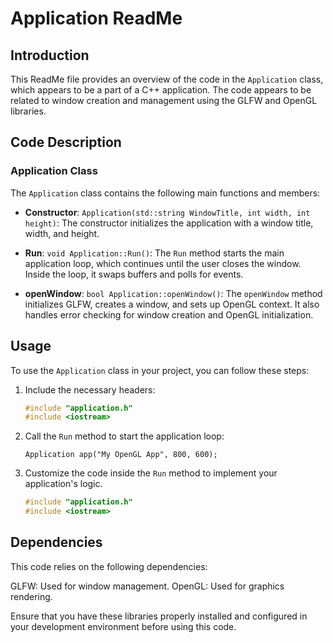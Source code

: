 # Application ReadMe

## Introduction

This ReadMe file provides an overview of the code in the `Application` class, which appears to be a part of a C++ application. The code appears to be related to window creation and management using the GLFW and OpenGL libraries.

## Code Description

### Application Class

The `Application` class contains the following main functions and members:

- **Constructor**: `Application(std::string WindowTitle, int width, int height)`: The constructor initializes the application with a window title, width, and height.

- **Run**: `void Application::Run()`: The `Run` method starts the main application loop, which continues until the user closes the window. Inside the loop, it swaps buffers and polls for events.

- **openWindow**: `bool Application::openWindow()`: The `openWindow` method initializes GLFW, creates a window, and sets up OpenGL context. It also handles error checking for window creation and OpenGL initialization.

## Usage

To use the `Application` class in your project, you can follow these steps:

1. Include the necessary headers:
   
   ```cpp
   #include "application.h"
   #include <iostream>
2. Call the `Run` method to start the application loop:
   
   `Application app("My OpenGL App", 800, 600);`
   
3. Customize the code inside the `Run` method to implement your application's logic.
   
   ```cpp
   #include "application.h"
   #include <iostream>
   
## Dependencies


This code relies on the following dependencies:

GLFW: Used for window management.
OpenGL: Used for graphics rendering. 

Ensure that you have these libraries properly installed and configured in your development environment before using this code.
